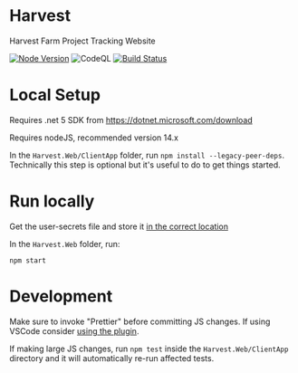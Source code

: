 # Harvest
Harvest Farm Project Tracking Website

[![Node Version](https://img.shields.io/badge/dynamic/json?color=green&label=node&query=%24.engines.node&url=https%3A%2F%2Fraw.githubusercontent.com%2Fucdavis%2FHarvest%2Fmain%2FHarvest.Web%2FClientApp%2Fpackage.json)](https://img.shields.io/badge/dynamic/json?color=green&label=node&query=%24.engines.node&url=https%3A%2F%2Fraw.githubusercontent.com%2Fucdavis%2FHarvest%2Fmain%2FHarvest.Web%2FClientApp%2Fpackage.json)
![CodeQL](https://github.com/ucdavis/Harvest/workflows/CodeQL/badge.svg)
[![Build Status](https://dev.azure.com/ucdavis/Harvest/_apis/build/status/Harvest%20Web%20Build?branchName=main)](https://dev.azure.com/ucdavis/Harvest/_build/latest?definitionId=25&branchName=main)

# Local Setup

Requires .net 5 SDK from https://dotnet.microsoft.com/download

Requires nodeJS, recommended version 14.x

In the `Harvest.Web/ClientApp` folder, run `npm install --legacy-peer-deps`.  Technically this step is optional but it's useful to do to get things started.

# Run locally

Get the user-secrets file and store it [in the correct location](https://docs.microsoft.com/en-us/aspnet/core/security/app-secrets?view=aspnetcore-5.0&tabs=windows#how-the-secret-manager-tool-works)

In the `Harvest.Web` folder, run:

`npm start`

# Development

Make sure to invoke "Prettier" before committing JS changes.  If using VSCode consider [using the plugin](https://marketplace.visualstudio.com/items?itemName=esbenp.prettier-vscode).

If making large JS changes, run `npm test` inside the `Harvest.Web/ClientApp` directory and it will automatically re-run affected tests.
